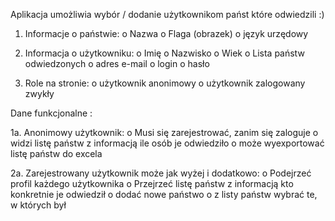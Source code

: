 Aplikacja umożliwia wybór / dodanie użytkownikom państ które odwiedzili :)

1. Informacje o państwie:
o Nazwa
o Flaga (obrazek)
o język urzędowy


2. Informacja o użytkowniku:
o Imię
o Nazwisko
o Wiek
o Lista państw odwiedzonych
o adres e-mail
o login
o hasło

3. Role na stronie:
o użytkownik anonimowy
o użytkownik zalogowany zwykły

Dane funkcjonalne :

1a. Anonimowy użytkownik:
o Musi się zarejestrować, zanim się zaloguje
o widzi listę państw z informacją ile osób je odwiedziło
o może wyexportować listę państw do excela

2a. Zarejestrowany użytkownik może jak wyżej i dodatkowo:
o Podejrzeć profil każdego użytkownika
o Przejrzeć listę państw z informacją kto konkretnie je odwiedził
o dodać nowe państwo
o z listy państw wybrać te, w których był
